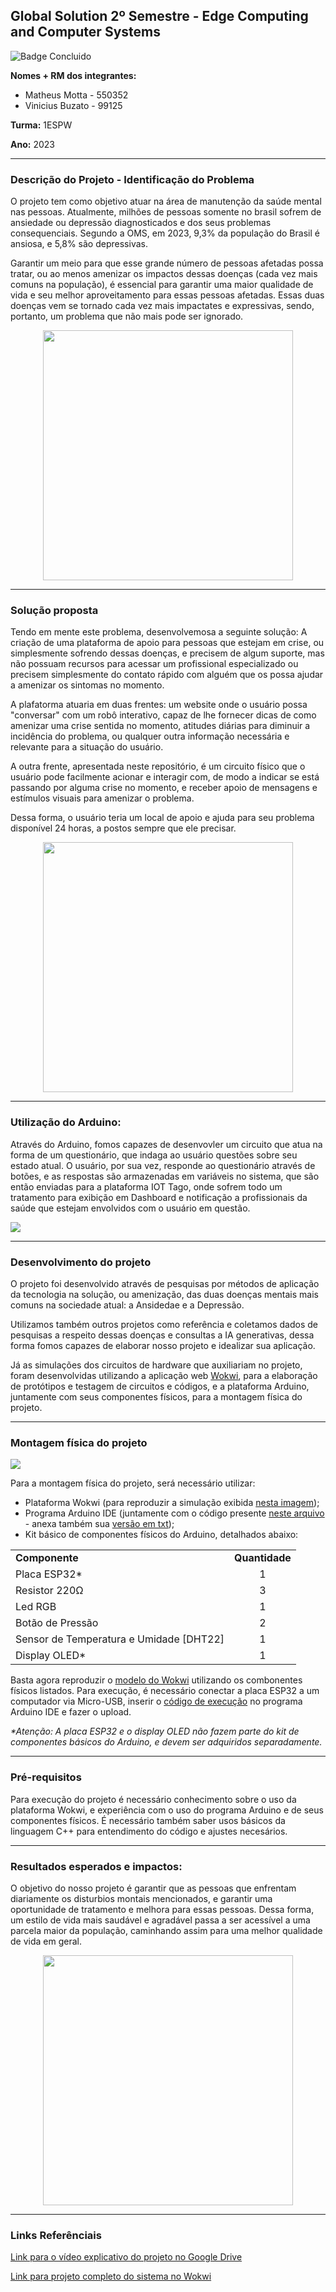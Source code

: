 ## Global Solution 2º Semestre - Edge Computing and Computer Systems
![Badge Concluido](https://img.shields.io/badge/STATUS-CONCLUIDO-GREEN)

**Nomes + RM dos integrantes:**
- Matheus Motta - 550352
- Vinicius Buzato - 99125

**Turma:** 1ESPW

**Ano:** 2023
___
### Descrição do Projeto - Identificação do Problema
O projeto tem como objetivo atuar na área de manutenção da saúde mental nas pessoas. Atualmente, milhões de pessoas somente no brasil sofrem de ansiedade ou depressão diagnosticados e dos seus problemas consequenciais. Segundo a OMS, em 2023, 9,3% da população do Brasil é ansiosa, e 5,8% são depressivas.

Garantir um meio para que esse grande número de pessoas afetadas possa tratar, ou ao menos amenizar os impactos dessas doenças (cada vez mais comuns na população), é essencial para garantir uma maior qualidade de vida e seu melhor aproveitamento para essas pessoas afetadas. Essas duas doenças vem se tornado cada vez mais impactates e expressivas, sendo, portanto, um problema que não mais pode ser ignorado.

<div align=center>
<img src="imagens/Identificacao_Problema.png" widht="200" height="400">
</div>
  
___
### Solução proposta
Tendo em mente este problema, desenvolvemosa a seguinte solução: A criação de uma plataforma de apoio para pessoas que estejam em crise, ou simplesmente sofrendo dessas doenças, e precisem de algum suporte, mas não possuam recursos para acessar um profissional especializado ou precisem simplesmente do contato rápido com alguém que os possa ajudar a amenizar os sintomas no momento.

A plafatorma atuaria em duas frentes: um website onde o usuário possa "conversar" com um robô interativo, capaz de lhe fornecer dicas de como amenizar uma crise sentida no momento, atitudes diárias para diminuir a incidência do problema, ou qualquer outra informação necessária e relevante para a situação do usuário.

A outra frente, apresentada neste repositório, é um circuito físico que o usuário pode facilmente acionar e interagir com, de modo a indicar se está passando por alguma crise no momento, e receber apoio de mensagens e estímulos visuais para amenizar o problema.

Dessa forma, o usuário teria um local de apoio e ajuda para seu problema disponível 24 horas, a postos sempre que ele precisar.

<div align=center>
<img src="imagens/Solucao_Proposta.png" widht="200" height="400">
</div>
  
___
### Utilização do Arduino:
Através do Arduino, fomos capazes de desenvovler um circuito que atua na forma de um questionário, que indaga ao usuário questões sobre seu estado atual. O usuário, por sua vez, responde ao questionário através de botões, e as respostas são armazenadas em variáveis no sistema, que são então enviadas para a plataforma IOT Tago, onde sofrem todo um tratamento para exibição em Dashboard e notificação a profissionais da saúde que estejam envolvidos com o usuário em questão.

<img src="imagens/Utilizacao_Arduino.png">

___
### Desenvolvimento do projeto
O projeto foi desenvolvido através de pesquisas por métodos de aplicação da tecnologia na solução, ou amenização, das duas doenças mentais mais comuns na sociedade atual: a Ansidedae e a Depressão.

Utilizamos também outros projetos como referência e coletamos dados de pesquisas a respeito dessas doenças e consultas a IA generativas, dessa forma fomos capazes de elaborar nosso projeto e idealizar sua aplicação.   

Já as simulações dos circuitos de hardware que auxiliariam no projeto, foram desenvolvidas utilizando a aplicação web [Wokwi](https://wokwi.com), para a elaboração de protótipos e testagem de circuitos e códigos, e a plataforma Arduino, juntamente com seus componentes físicos, para a montagem física do projeto.
___
### Montagem física do projeto

<img src="imagens/Montagem_Fisica.png">

Para a montagem física do projeto, será necessário utilizar:
- Plataforma Wokwi (para reproduzir a simulação exibida [nesta imagem](imagens/Projeto_Tinkercad_Lavoura.png));
- Programa Arduino IDE (juntamente com o código presente [neste arquivo](codigos/Codigo_Arduino_Lavoura.ino) - anexa também sua [versão em txt](codigos/Codigo_Arduino_Lavoura.txt));
- Kit básico de componentes físicos do Arduino, detalhados abaixo:
<table>
  <tr>
    <td><b>Componente</b></td>
    <td align=center><b>Quantidade</b></td>
  </tr>
    <tr>
    <td>Placa ESP32*</td>
    <td align=center>1</td>
  </tr>
  <tr>
    <td>Resistor 220Ω</td>
    <td align=center>3</td>
  </tr>
    <tr>
    <td>Led RGB</td>
    <td align=center>1</td>
  </tr>
  <tr>
    <td>Botão de Pressão</td>
    <td align=center>2</td>
  </tr>
  <tr>
    <td>Sensor de Temperatura e Umidade [DHT22]</td>
    <td align=center>1</td>
  </tr>
  <tr>
    <td>Display OLED*</td>
    <td align=center>1</td>
  </tr>
</table>

Basta agora reproduzir o [modelo do Wokwi](imagens/Projeto_Tinkercad_Lavoura.png) utilizando os combonentes físicos listados. Para execução, é necessário conectar a placa ESP32 a um computador via Micro-USB, inserir o [código de execução](codigos/Codigo_Arduino_Lavoura.ino) no programa Arduino IDE e fazer o upload.

_*Atenção: A placa ESP32 e o display OLED não fazem parte do kit de componentes básicos do Arduino, e devem ser adquiridos separadamente._
___
### Pré-requisitos 
Para execução do projeto é necessário conhecimento sobre o uso da plataforma Wokwi, e experiência com o uso do programa Arduino e de seus componentes físicos. É necessário também saber usos básicos da linguagem C++ para entendimento do código e ajustes necesários.
___
### Resultados esperados e impactos:
O objetivo do nosso projeto é garantir que as pessoas que enfrentam diariamente os disturbios montais mencionados, e garantir uma oportunidade de tratamento e melhora para essas pessoas. Dessa forma, um estilo de vida mais saudável e agradável passa a ser acessível a uma parcela maior da população, caminhando assim para uma melhor qualidade de vida em geral.

<div align=center>
<img src="imagens/Resultados_Esperados.png"  widht="200" height="400">
</div>

___
### Links Referênciais
  [Link para o vídeo explicativo do projeto no Google Drive](https://drive.google.com/file/d/1JKsdRvCdB2q_VMbhZHf62jj5Rhz8u8Bt/view?usp=sharing)
  
  [Link para projeto completo do sistema no Wokwi](https://wokwi.com/projects/382139721408724993)
